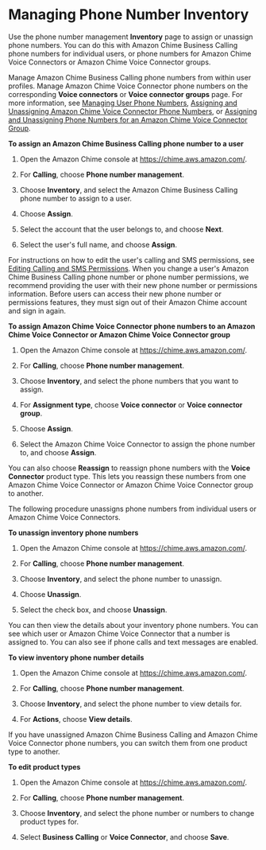 # Managing Phone Number Inventory<a name="phone-inventory"></a>

Use the phone number management **Inventory** page to assign or unassign phone numbers\. You can do this with Amazon Chime Business Calling phone numbers for individual users, or phone numbers for Amazon Chime Voice Connectors or Amazon Chime Voice Connector groups\.

Manage Amazon Chime Business Calling phone numbers from within user profiles\. Manage Amazon Chime Voice Connector phone numbers on the corresponding **Voice connectors** or **Voice connector groups** page\. For more information, see [Managing User Phone Numbers](user-phone.md), [Assigning and Unassigning Amazon Chime Voice Connector Phone Numbers](assign-voicecon.md), or [Assigning and Unassigning Phone Numbers for an Amazon Chime Voice Connector Group](voice-connector-groups.md#assign-voicecon-group)\.

**To assign an Amazon Chime Business Calling phone number to a user**

1. Open the Amazon Chime console at [https://chime\.aws\.amazon\.com/](https://chime.aws.amazon.com)\.

1. For **Calling**, choose **Phone number management**\.

1. Choose **Inventory**, and select the Amazon Chime Business Calling phone number to assign to a user\.

1. Choose **Assign**\.

1. Select the account that the user belongs to, and choose **Next**\.

1. Select the user's full name, and choose **Assign**\.

For instructions on how to edit the user's calling and SMS permissions, see [Editing Calling and SMS Permissions](user-phone.md#edit-phone-perms)\. When you change a user's Amazon Chime Business Calling phone number or phone number permissions, we recommend providing the user with their new phone number or permissions information\. Before users can access their new phone number or permissions features, they must sign out of their Amazon Chime account and sign in again\.

**To assign Amazon Chime Voice Connector phone numbers to an Amazon Chime Voice Connector or Amazon Chime Voice Connector group**

1. Open the Amazon Chime console at [https://chime\.aws\.amazon\.com/](https://chime.aws.amazon.com)\.

1. For **Calling**, choose **Phone number management**\.

1. Choose **Inventory**, and select the phone numbers that you want to assign\.

1. For **Assignment type**, choose **Voice connector** or **Voice connector group**\.

1. Choose **Assign**\.

1. Select the Amazon Chime Voice Connector to assign the phone number to, and choose **Assign**\.

You can also choose **Reassign** to reassign phone numbers with the **Voice Connector** product type\. This lets you reassign these numbers from one Amazon Chime Voice Connector or Amazon Chime Voice Connector group to another\.

The following procedure unassigns phone numbers from individual users or Amazon Chime Voice Connectors\. 

**To unassign inventory phone numbers**

1. Open the Amazon Chime console at [https://chime\.aws\.amazon\.com/](https://chime.aws.amazon.com)\.

1. For **Calling**, choose **Phone number management**\.

1. Choose **Inventory**, and select the phone number to unassign\.

1. Choose **Unassign**\.

1. Select the check box, and choose **Unassign**\.

You can then view the details about your inventory phone numbers\. You can see which user or Amazon Chime Voice Connector that a number is assigned to\. You can also see if phone calls and text messages are enabled\.

**To view inventory phone number details**

1. Open the Amazon Chime console at [https://chime\.aws\.amazon\.com/](https://chime.aws.amazon.com)\.

1. For **Calling**, choose **Phone number management**\.

1. Choose **Inventory**, and select the phone number to view details for\.

1. For **Actions**, choose **View details**\.

If you have unassigned Amazon Chime Business Calling and Amazon Chime Voice Connector phone numbers, you can switch them from one product type to another\.

**To edit product types**

1. Open the Amazon Chime console at [https://chime\.aws\.amazon\.com/](https://chime.aws.amazon.com)\.

1. For **Calling**, choose **Phone number management**\.

1. Choose **Inventory**, and select the phone number or numbers to change product types for\.

1. Select **Business Calling** or **Voice Connector**, and choose **Save**\.